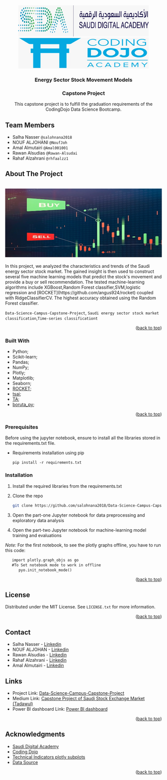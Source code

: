 <!-- Improved compatibility of back to top link: See: https://github.com/othneildrew/Best-README-Template/pull/73 -->
<a name="readme-top"></a>



<!-- PROJECT LOGO -->
<br />
<div align="center">
  <a href="https://github.com/github_username/repo_name">
    <img src="Images/WhatsApp Image 2022-09-07 at 9.42.36 PM (1).jpeg" alt="Logo" width="420" height="100">
     <img src="Images/WhatsApp Image 2022-09-07 at 9.42.36 PM.jpeg" alt="Logo" width="420" height="100">
    
  </a>

<h3 align="center">Energy Sector Stock Movement Models</h3>
  <h3 align="center">Capstone Project</h3>

  <p align="center">
    This capstone project is to fulfill the graduation requirements of the CodingDojo Data Science Bootcamp.
  </p>
</div>


 

## Team Members
* Salha Nasser `@salohnana2018`
* NOUF ALJOHANI `@NoufJoh`
* Amal Almutairi `@Amal001001`
* Rawan Alsudias `@Rawan-Alsudai`
* Rahaf Alzahrani `@rhfaalzz1`


<!-- ABOUT THE PROJECT -->
## About The Project
<br />
<div align="center">
  <a>
    <img src="Images/markets-stocks-buy-sell-trading-shares-stock-market-1621493543-09722620.jpeg" alt="Logo" width="620" height="220">
  </a>
</div>
<br />
In this project, we analyzed the characteristics and trends of the Saudi energy sector stock market. The gained insight is then used to construct several five machine learning models that predict the stock's movement and provide a buy or sell recommendation. 
The tested machine-learning algorithms include XGBoost,Random Forest classifier,SVM,logistic regression and [ROCKET](https://github.com/angus924/rocket) coupled  with RidgeClassifierCV. The highest accuracy obtained using the Random Forest classifier.



 `Data-Science-Campus-Capstone-Project`, `Saudi energy sector stock market classification`,`Time-series classificationt`

<p align="right">(<a href="#readme-top">back to top</a>)</p>




### Built With

* Python;
* Scikit-learn;
* Pandas;
* NumPy;
* Plotly;
* Matplotlib;
* Seaborn;
* [ROCKET](https://github.com/angus924/rocket);
* [tsai](https://timeseriesai.github.io/tsai/);
* [TA](https://technical-analysis-library-in-python.readthedocs.io/en/latest/);
* [boruta_py](https://github.com/scikit-learn-contrib/boruta_py);




<p align="right">(<a href="#readme-top">back to top</a>)</p>



<!-- GETTING STARTED -->

### Prerequisites

Before using the jupyter notebook, ensure to install all the libraries stored in the requirements.txt file.
* Requirements installation using pip
  ```
  pip install -r requirements.txt
  ```
  

### Installation

1. Install the required libraries from the requirements.txt
2. Clone the repo
   ```sh
   git clone https://github.com/salohnana2018/Data-Science-Campus-Capstone-Project.git
   ```
3. Open the part-one Jupyter notebook for data preprocessing and exploratory data analysis

4. Open the part-two Jupyter notebook for machine-learning model training and evaluations

*Note:* For the first notebook, to see the plotly graphs offline, you have to run this code:  
 
```import plotly.offline as pyo 
   import plotly.graph_objs as go 
   #To Set notebook mode to work in offline 
      pyo.init_notebook_mode()
```


<p align="right">(<a href="#readme-top">back to top</a>)</p>




<!-- LICENSE -->
## License

Distributed under the MIT License. See `LICENSE.txt` for more information.

<p align="right">(<a href="#readme-top">back to top</a>)</p>



<!-- CONTACT -->
## Contact
* Salha Nasser - [Linkedin](https://www.linkedin.com/in/salha-nasser-40a30a131/)
* NOUF ALJOHAN - [Linkedin](https://www.linkedin.com/in/nouf-aljohani-3785191b3/)
* Rawan Alsudias - [Linkedin](https://www.linkedin.com/in/rawan-alsudais-76a4651b4)
* Rahaf Alzahrani - [Linkedin](https://www.linkedin.com/in/rhfaalzz/)
* Amal Almutairi - [Linkedin](https://www.linkedin.com/in/amalalmutairi001)

## Links
* Project Link: [Data-Science-Campus-Capstone-Project](https://github.com/salohnana2018/Data-Science-Campus-Capstone-Project)
* Medium Link: [Capstone Project of Saudi Stock Exchange Market (Tadawul)](https://medium.com/@NoufJoh/data-science-capstone-project-saudi-stock-exchange-market-tadawul-36ddbc95ef5e)
* Power BI dashboard Link: [Power BI dashboard](https://app.powerbi.com/view?r=eyJrIjoiMWFlNDNjNWMtNTVkOC00YzgyLWE2MGUtYzM0NzU2MmFjNzZjIiwidCI6IjJkMzE5NGUzLTE2NTQtNDZiZC1iYWUyLWFkMzdiYTExYjBhZSIsImMiOjl9&pageName=ReportSectionf8bbdf02c10f725cbeee)

<p align="right">(<a href="#readme-top">back to top</a>)</p>



<!-- ACKNOWLEDGMENTS -->
## Acknowledgments

* [Saudi Digital Academy](https://sda.edu.sa/)
* [Coding Dojo](https://www.codingdojo.com/)
* [Technical Indicators plotly subplots](https://www.kaggle.com/code/korfanakis/stock-technical-indicators-for-tesla-macd-rsi/notebook)
* [Data Source](https://www.investing.com/stock-screener/?sp=country::52%7Csector::13%7Cindustry::a%7CequityType::a%7Cexchange::28%3Ceq_market_cap;1)

<p align="right">(<a href="#readme-top">back to top</a>)</p>




